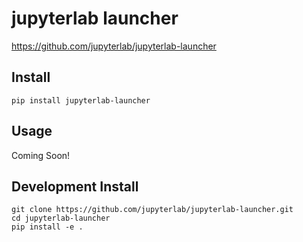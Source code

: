 # jupyterlab launcher

https://github.com/jupyterlab/jupyterlab-launcher

## Install

`pip install jupyterlab-launcher`

## Usage
Coming Soon!

## Development Install

```
git clone https://github.com/jupyterlab/jupyterlab-launcher.git
cd jupyterlab-launcher
pip install -e .
```
